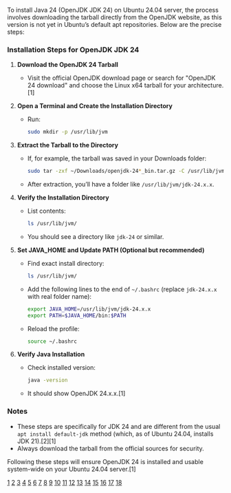 To install Java 24 (OpenJDK JDK 24) on Ubuntu 24.04 server, the process involves downloading the tarball directly from the OpenJDK website, as this version is not yet in Ubuntu’s default apt repositories. Below are the precise steps:

### Installation Steps for OpenJDK JDK 24

1. **Download the OpenJDK 24 Tarball**
   - Visit the official OpenJDK download page or search for "OpenJDK 24 download" and choose the Linux x64 tarball for your architecture.[1]

2. **Open a Terminal and Create the Installation Directory**
   - Run:
     ```bash
     sudo mkdir -p /usr/lib/jvm
     ```

3. **Extract the Tarball to the Directory**
   - If, for example, the tarball was saved in your Downloads folder:
     ```bash
     sudo tar -zxf ~/Downloads/openjdk-24*_bin.tar.gz -C /usr/lib/jvm/
     ```
   - After extraction, you’ll have a folder like `/usr/lib/jvm/jdk-24.x.x`.

4. **Verify the Installation Directory**
   - List contents:
     ```bash
     ls /usr/lib/jvm/
     ```
   - You should see a directory like `jdk-24` or similar.

5. **Set JAVA_HOME and Update PATH (Optional but recommended)**
   - Find exact install directory:
     ```bash
     ls /usr/lib/jvm/
     ```
   - Add the following lines to the end of `~/.bashrc` (replace `jdk-24.x.x` with real folder name):
     ```bash
     export JAVA_HOME=/usr/lib/jvm/jdk-24.x.x
     export PATH=$JAVA_HOME/bin:$PATH
     ```
   - Reload the profile:
     ```bash
     source ~/.bashrc
     ```

6. **Verify Java Installation**
   - Check installed version:
     ```bash
     java -version
     ```
   - It should show OpenJDK 24.x.x.[1]

### Notes

- These steps are specifically for JDK 24 and are different from the usual `apt install default-jdk` method (which, as of Ubuntu 24.04, installs JDK 21).[2][1]
- Always download the tarball from the official sources for security.

Following these steps will ensure OpenJDK 24 is installed and usable system-wide on your Ubuntu 24.04 server.[1]

[1](https://ubuntuhandbook.org/index.php/2025/03/install-openjdk-24-ubuntu/)
[2](https://www.theserverside.com/video/5-steps-for-an-easy-JDK-13-install-on-Ubuntu)
[3](https://ubuntu.com/tutorials/install-jre)
[4](https://www.youtube.com/watch?v=agW79iDWjPY)
[5](https://www.tecmint.com/install-java-with-apt-on-ubuntu/)
[6](https://www.digitalocean.com/community/tutorials/how-to-install-java-with-apt-on-ubuntu-20-04)
[7](https://www.linuxtechi.com/how-to-install-java-on-ubuntu/)
[8](https://linuxiac.com/how-to-install-java-on-ubuntu-24-04-lts/)
[9](https://www.server-world.info/en/note?os=Ubuntu_24.04&p=java&f=2)
[10](https://www.youtube.com/watch?v=o8r-LadS4oE)
[11](https://learn.microsoft.com/en-us/java/openjdk/install)
[12](https://cloudspinx.com/how-to-install-java-on-ubuntu/)
[13](https://www.linuxcloudvps.com/blog/install-java-lts-on-ubuntu-24-04/)
[14](https://www.rosehosting.com/blog/how-to-install-java-21-on-ubuntu-24-04/)
[15](https://www.cherryservers.com/blog/how-to-install-java-on-ubuntu)
[16](https://www.digitalocean.com/community/tutorials/how-to-install-java-with-apt-on-ubuntu-22-04)
[17](https://www.liquidweb.com/blog/how-to-install-java-windows-ubuntu-macos/)
[18](https://www.youtube.com/watch?v=UwytmFFQF6Y)
